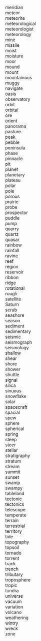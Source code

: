 meridian  
meteor  
meteorite  
meteorological  
meteorologist  
meteorology  
mine  
missile  
moist  
moisture  
moor  
mound  
mount  
mountainous  
muggy  
navigate  
oasis  
observatory  
orbit  
orbital  
ore  
orient  
panorama  
pasture  
peak  
pebble  
peninsula  
phase  
pinnacle  
pit  
planet  
planetary  
plateau  
polar  
pole  
porous  
prairie  
probe  
prospector  
puddle  
pump  
quarry  
quartz  
quasar  
rainbow  
rainfall  
ravine  
reef  
region  
reservoir  
ribbon  
ridge  
rotational  
rough  
satellite  
Saturn  
scrub  
seashore  
season  
sediment  
sedimentary  
seismic  
seismograph  
seismology  
shallow  
shear  
shore  
shower  
shuttle  
signal  
silica  
sinuous  
snowflake  
solar  
spacecraft  
spacial  
spew  
sphere  
spherical  
spring  
steep  
steer  
stellar  
stratigraphy  
stratum  
stream  
summit  
sunset  
swamp  
swampy  
tableland  
tectonic  
tectonics  
telescope  
temperate  
terrain  
terrestrial  
territory  
tide  
topography  
topsoil  
tornado  
torrent  
track  
trench  
tributary  
troposphere  
tropic  
tundra  
universe  
vacuum  
variation  
volcano  
weathering  
wintry  
wreck  
zone  
